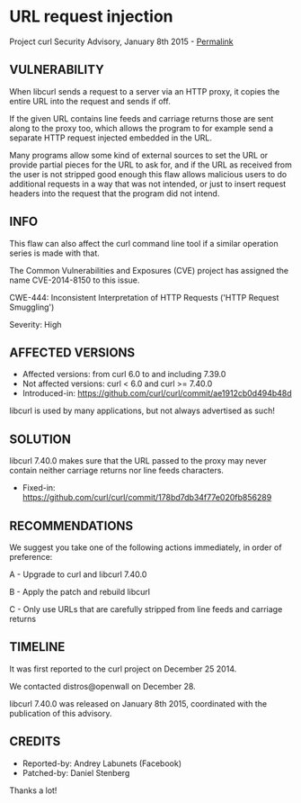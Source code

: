 URL request injection
=====================

Project curl Security Advisory, January 8th 2015 -
[Permalink](https://curl.se/docs/CVE-2014-8150.html)

VULNERABILITY
-------------

When libcurl sends a request to a server via an HTTP proxy, it copies the
entire URL into the request and sends if off.

If the given URL contains line feeds and carriage returns those are sent along
to the proxy too, which allows the program to for example send a separate HTTP
request injected embedded in the URL.

Many programs allow some kind of external sources to set the URL or provide
partial pieces for the URL to ask for, and if the URL as received from the
user is not stripped good enough this flaw allows malicious users to do
additional requests in a way that was not intended, or just to insert request
headers into the request that the program did not intend.

INFO
----

This flaw can also affect the curl command line tool if a similar operation
series is made with that.

The Common Vulnerabilities and Exposures (CVE) project has assigned the name
CVE-2014-8150 to this issue.

CWE-444: Inconsistent Interpretation of HTTP Requests ('HTTP Request Smuggling')

Severity: High

AFFECTED VERSIONS
-----------------

- Affected versions: from curl 6.0 to and including 7.39.0
- Not affected versions: curl < 6.0 and curl >= 7.40.0
- Introduced-in: https://github.com/curl/curl/commit/ae1912cb0d494b48d

libcurl is used by many applications, but not always advertised as such!

SOLUTION
------------

libcurl 7.40.0 makes sure that the URL passed to the proxy may never contain
neither carriage returns nor line feeds characters.

- Fixed-in: https://github.com/curl/curl/commit/178bd7db34f77e020fb856289

RECOMMENDATIONS
---------------

We suggest you take one of the following actions immediately, in order of
preference:

A - Upgrade to curl and libcurl 7.40.0

B - Apply the patch and rebuild libcurl

C - Only use URLs that are carefully stripped from line feeds and carriage
    returns

TIMELINE
---------

It was first reported to the curl project on December 25 2014.

We contacted distros@openwall on December 28.

libcurl 7.40.0 was released on January 8th 2015, coordinated with the
publication of this advisory.

CREDITS
-------

- Reported-by: Andrey Labunets (Facebook)
- Patched-by: Daniel Stenberg

Thanks a lot!
